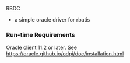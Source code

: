 RBDC

* a simple oracle driver for rbatis


### Run-time Requirements

Oracle client 11.2 or later. See https://oracle.github.io/odpi/doc/installation.html